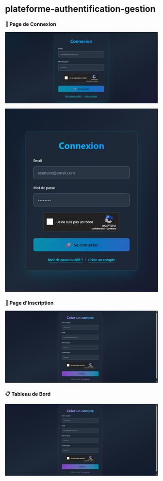 # plateforme-authentification-gestion

### 🔐 Page de Connexion
![Capture d'écran de login](./client/public/1.png)

![Capture d'écran de login](./client/public/3.png)

### 📝 Page d'Inscription

![Capture d'écran de signup](./client/public/2.png)


### 📋 Tableau de Bord

![Capture d'écran de dashboard](./client/public/2.png)


